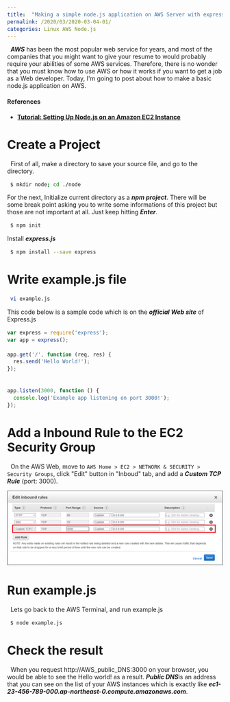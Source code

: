 ```yaml
---
title:  "Making a simple node.js application on AWS Server with express.js"
permalink: /2020/03/2020-03-04-01/
categories: Linux AWS Node.js
---
```

 
&nbsp; ***AWS*** has been the most popular web service for years, and most of the companies that you might want to give your resume to would probably require your abilities of some AWS services. Therefore, there is no wonder that you must know how to use AWS or how it works if you want to get a job as a Web developer. Today, I'm going to post about how to make a basic node.js application on AWS.

#### References 
- **[Tutorial: Setting Up Node.js on an Amazon EC2 Instance](https://docs.aws.amazon.com/sdk-for-javascript/v2/developer-guide/setting-up-node-on-ec2-instance.html)** 

# Create a Project

&nbsp; First of all, make a directory to save your source file, and go to the directory.

```bash
 $ mkdir node; cd ./node
```
For the next, Initialize current directory as a ***npm project***. There will be some break point asking you to write some informations of this project but those are not important at all. Just keep hitting ***Enter***.

```bash
 $ npm init
```
Install ***express.js***
```bash
 $ npm install --save express
```

# Write example.js file
```bash
 vi example.js
```

This code below is a sample code which is on the ***official Web site*** of Express.js

```js
var express = require('express');
var app = express();

app.get('/', function (req, res) {
  res.send('Hello World!');
});


app.listen(3000, function () {
  console.log('Example app listening on port 3000!');
});
```

# Add a Inbound Rule to the EC2 Security Group
&nbsp; On the AWS Web, move to ```AWS Home > EC2 > NETWORK & SECURITY > Security Groups```, click "Edit" button in "Inboud" tab, and add a ***Custom TCP Rule*** (port: 3000).

![ex_screenshot](/assets/images/2020-03-04/2020-03-04-01-en.png)

# Run example.js 
&nbsp; Lets go back to the AWS Terminal, and run example.js

```bash
 $ node example.js
```

# Check the result
&nbsp; When you request http://AWS_public_DNS:3000 on your browser, you would be able to see the Hello world! as a result. ***Public DNS***is an address that you can see on the list of your AWS instances which is exactly like ***ec1-23-456-789-000.ap-northeast-0.compute.amazonaws.com***.
